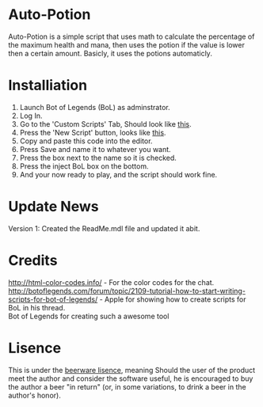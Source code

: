 Auto-Potion
===========
Auto-Potion is a simple script that uses math to calculate the percentage of the maximum health and mana, then uses the potion if the value is lower then a certain amount. Basicly, it uses the potions automaticly.

Installiation
=============
1) Launch Bot of Legends (BoL) as adminstrator.<br >
2) Log In.<br >
3) Go to the 'Custom Scripts' Tab, Should look like <a href="http://i.imgur.com/BiWWeUW.png">this</a>.<br >
4) Press the 'New Script' button, looks like <a href="http://i.imgur.com/5PPT53w.png">this</a>.<br >
5) Copy and paste this code into the editor. <br >
6) Press Save and name it to whatever you want.<br >
7) Press the box next to the name so it is checked.<br >
8) Press the inject BoL box on the bottom. <br >
9) And your now ready to play, and the script should work fine.<br >

Update News<br >
===========
Version 1: Created the ReadMe.mdl file and updated it abit.<br >

Credits
=======
http://html-color-codes.info/ - For the color codes for the chat.<br >
http://botoflegends.com/forum/topic/2109-tutorial-how-to-start-writing-scripts-for-bot-of-legends/ - Apple for showing how to create scripts for BoL in his thread.<br >
Bot of Legends for creating such a awesome tool<br >

Lisence
=======
This is under the <a href="http://en.wikipedia.org/wiki/Beerware">beerware lisence</a>, meaning Should the user of the product meet the author and consider the software useful, he is encouraged to buy the author a beer "in return" (or, in some variations, to drink a beer in the author's honor).<br >
